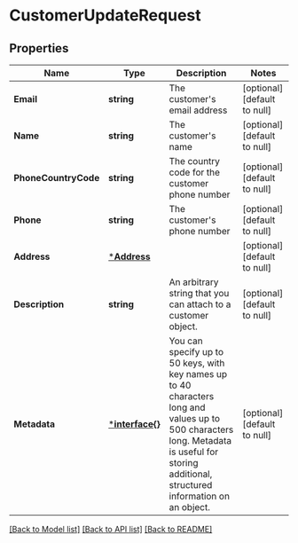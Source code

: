 # CustomerUpdateRequest

## Properties
Name | Type | Description | Notes
------------ | ------------- | ------------- | -------------
**Email** | **string** | The customer&#x27;s email address | [optional] [default to null]
**Name** | **string** | The customer&#x27;s name | [optional] [default to null]
**PhoneCountryCode** | **string** | The country code for the customer phone number | [optional] [default to null]
**Phone** | **string** | The customer&#x27;s phone number | [optional] [default to null]
**Address** | [***Address**](Address.md) |  | [optional] [default to null]
**Description** | **string** | An arbitrary string that you can attach to a customer object. | [optional] [default to null]
**Metadata** | [***interface{}**](interface{}.md) | You can specify up to 50 keys, with key names up to 40 characters long and values up to 500 characters long. Metadata is useful for storing additional, structured information on an object. | [optional] [default to null]

[[Back to Model list]](../README.md#documentation-for-models) [[Back to API list]](../README.md#documentation-for-api-endpoints) [[Back to README]](../README.md)

